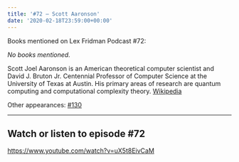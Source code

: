 ```yaml
---
title: '#72 – Scott Aaronson'
date: '2020-02-18T23:59:00+00:00'
---
```


Books mentioned on Lex Fridman Podcast #72:

*No books mentioned.*

<!--more-->

Scott Joel Aaronson is an American theoretical computer scientist and David J. Bruton Jr. Centennial Professor of Computer Science at the University of Texas at Austin. His primary areas of research are quantum computing and computational complexity theory. <a href="https://en.wikipedia.org/wiki/Scott_Aaronson" target="_blank">Wikipedia</a>

Other appearances: [\#130](/130-scott-aaronson/)

- - - - - -

## Watch or listen to episode #72

<https://www.youtube.com/watch?v=uX5t8EivCaM>